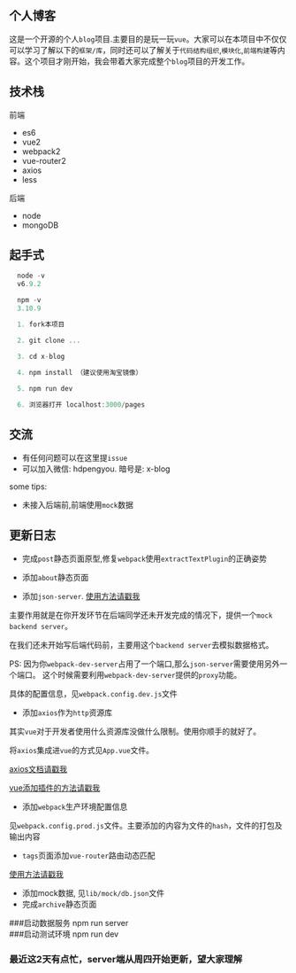 ## 个人博客
  这是一个开源的个人`blog`项目.主要目的是玩一玩`vue`。大家可以在本项目中不仅仅可以学习了解以下的`框架/库`，同时还可以了解关于`代码结构组织`,`模块化`,`前端构建`等内容。这个项目才刚开始，我会带着大家完成整个`blog`项目的开发工作。

## 技术栈

前端
* es6
* vue2
* webpack2
* vue-router2
* axios
* less

后端
* node
* mongoDB


## 起手式

```javascript
  node -v
  v6.9.2

  npm -v
  3.10.9
```

```javascript
  1. fork本项目

  2. git clone ...

  3. cd x-blog

  4. npm install （建议使用淘宝镜像）
  
  5. npm run dev

  6. 浏览器打开 localhost:3000/pages
```

## 交流

* 有任何问题可以在这里提`issue`
* 可以加入微信: hdpengyou. 暗号是: x-blog 


some tips:

* 未接入后端前,前端使用`mock`数据

## 更新日志

* 完成`post`静态页面原型,修复`webpack`使用`extractTextPlugin`的正确姿势

* 添加`about`静态页面

* 添加`json-server`. [使用方法请戳我](https://github.com/typicode/json-server)

主要作用就是在你开发环节在后端同学还未开发完成的情况下，提供一个`mock backend server`。 

在我们还未开始写后端代码前，主要用这个`backend server`去模拟数据格式。

PS: 因为你`webpack-dev-server`占用了一个端口,那么`json-server`需要使用另外一个端口。
这个时候需要利用`webpack-dev-server`提供的`proxy`功能。

具体的配置信息，见`webpack.config.dev.js`文件

* 添加`axios`作为`http`资源库

其实`vue`对于开发者使用什么资源库没做什么限制。使用你顺手的就好了。

将`axios`集成进`vue`的方式见`App.vue`文件。

[axios文档请戳我](https://github.com/mzabriskie/axios)

[vue添加插件的方法请戳我](https://cn.vuejs.org/v2/guide/plugins.html)


* 添加`webpack`生产环境配置信息

见`webpack.config.prod.js`文件。主要添加的内容为文件的`hash`，文件的打包及输出内容

* `tags`页面添加`vue-router`路由动态匹配

[使用方法请戳我](http://router.vuejs.org/zh-cn/essentials/dynamic-matching.html)


* 添加mock数据, 见`lib/mock/db.json`文件
* 完成`archive`静态页面


###启动数据服务
npm run server  
###启动测试环境
npm run dev


### 最近这2天有点忙，server端从周四开始更新，望大家理解
